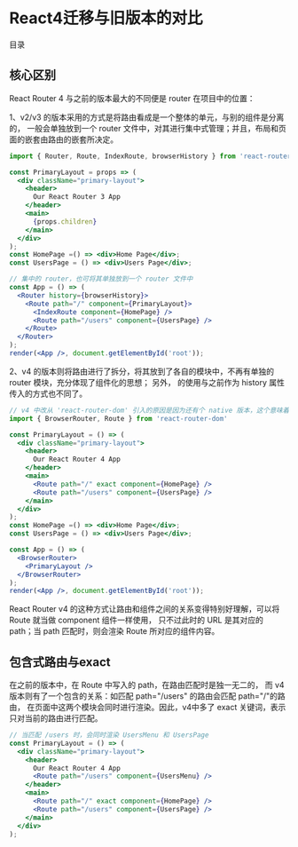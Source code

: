 # React4迁移与旧版本的对比

目录



## 核心区别
React Router 4 与之前的版本最大的不同便是 router 在项目中的位置：

1、v2/v3 的版本采用的方式是将路由看成是一个整体的单元，与别的组件是分离的，
一般会单独放到一个 router 文件中，对其进行集中式管理；并且，布局和页面的嵌套由路由的嵌套所决定。
```jsx harmony
import { Router, Route, IndexRoute, browserHistory } from 'react-router'

const PrimaryLayout = props => (
  <div className="primary-layout">
    <header>
      Our React Router 3 App
    </header>
    <main>
      {props.children}
    </main>
  </div>
);
const HomePage =() => <div>Home Page</div>;
const UsersPage = () => <div>Users Page</div>;

// 集中的 router，也可将其单独放到一个 router 文件中
const App = () => (
  <Router history={browserHistory}>
    <Route path="/" component={PrimaryLayout}>
      <IndexRoute component={HomePage} />
      <Route path="/users" component={UsersPage} />
    </Route>
  </Router>
);
render(<App />, document.getElementById('root'));
```

2、v4 的版本则将路由进行了拆分，将其放到了各自的模块中，不再有单独的 router 模块，充分体现了组件化的思想；
另外，<BrowserRouter> 的使用与之前作为 history 属性传入的方式也不同了。                                    
```jsx harmony
// v4 中改从 'react-router-dom' 引入的原因是因为还有个 native 版本，这个意味着是 web 版本
import { BrowserRouter, Route } from 'react-router-dom'

const PrimaryLayout = () => (
  <div className="primary-layout">
    <header>
      Our React Router 4 App
    </header>
    <main>
      <Route path="/" exact component={HomePage} />
      <Route path="/users" component={UsersPage} />
    </main>
  </div>
);
const HomePage =() => <div>Home Page</div>;
const UsersPage = () => <div>Users Page</div>;

const App = () => (
  <BrowserRouter>
    <PrimaryLayout />
  </BrowserRouter>
);
render(<App />, document.getElementById('root'));
```
React Router v4 的这种方式让路由和组件之间的关系变得特别好理解，可以将 Route 就当做 component 组件一样使用，
只不过此时的 URL 是其对应的 path；当 path 匹配时，则会渲染 Route 所对应的组件内容。

## 包含式路由与exact
在之前的版本中，在 Route 中写入的 path，在路由匹配时是独一无二的，
而 v4 版本则有了一个包含的关系：如匹配 path="/users" 的路由会匹配 path="/"的路由，
在页面中这两个模块会同时进行渲染。因此，v4中多了 exact 关键词，表示只对当前的路由进行匹配。
```jsx harmony
// 当匹配 /users 时，会同时渲染 UsersMenu 和 UsersPage
const PrimaryLayout = () => (
  <div className="primary-layout">
    <header>
      Our React Router 4 App
      <Route path="/users" component={UsersMenu} />
    </header>
    <main>
      <Route path="/" exact component={HomePage} />
      <Route path="/users" component={UsersPage} />
    </main>
  </div>
);
```
